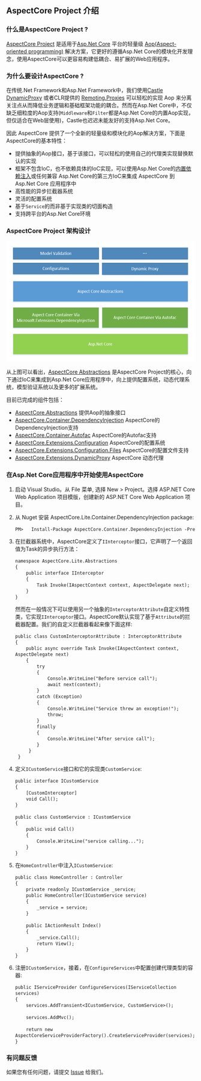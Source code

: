 ## AspectCore Project 介绍

### 什么是AspectCore Project ?
[AspectCore Project](https://github.com/aspectcore) 是适用于[Asp.Net Core](https://docs.microsoft.com/en-us/aspnet/core/) 平台的轻量级 [Aop(Aspect-oriented programming)](https://en.wikipedia.org/wiki/Aspect-oriented_programming) 解决方案，它更好的遵循Asp.Net Core的模块化开发理念，使用AspectCore可以更容易构建低耦合、易扩展的Web应用程序。

### 为什么要设计AspectCore ?
在传统.Net Framework和Asp.Net Framework中，我们使用[Castle DynamicProxy](https://github.com/castleproject/Core/blob/master/docs/dynamicproxy.md) 或者CLR提供的 [Remoting.Proxies](https://msdn.microsoft.com/en-us/library/system.runtime.remoting.proxies.aspx)  可以轻松的实现 Aop 来分离关注点从而降低业务逻辑和基础框架功能的耦合。然而在Asp.Net Core中，不仅缺乏细粒度的Aop支持(`Middleware`和`Filter`都是Asp.Net Core的内置Aop实现，但仅适合在Web层使用)，Castle也迟迟未能友好的支持Asp.Net Core。

因此 AspectCore 提供了一个全新的轻量级和模块化的Aop解决方案，下面是AspectCore的基本特性：
* 提供抽象的Aop接口，基于该接口，可以轻松的使用自己的代理类实现替换默认的实现
* 框架不包含IoC，也不依赖具体的IoC实现，可以使用Asp.Net Core的[内置依赖注入](https://docs.microsoft.com/en-us/aspnet/core/fundamentals/dependency-injection)或任何兼容 Asp.Net Core的第三方IoC来集成 AspectCore 到 Asp.Net Core 应用程序中
* 高性能的异步拦截器系统
* 灵活的配置系统
* 基于`Service`的而非基于实现类的切面构造
* 支持跨平台的Asp.Net Core环境

### AspectCore Project 架构设计
<img src="/images/aspectcofe-architecture.png" alt="深入理解C#" height="320"/>

从上图可以看出，[AspectCore Abstractions](https://github.com/AspectCore/Abstractions) 是AspectCore Project的核心，向下通过IoC来集成到Asp.Net Core应用程序中，向上提供配置系统，动态代理系统，模型验证系统以及更多的扩展系统。

目前已完成的组件包括：
* [AspectCore.Abstractions](http://www.nuget.org/packages/AspectCore.Abstractions/) 提供Aop的抽象接口
* [AspectCore.Container.DependencyInjection](http://www.nuget.org/packages/AspectCore.Container.DependencyInjection/) AspectCore的DependencyInjection支持
* [AspectCore.Container.Autofac](https://www.nuget.org/packages/AspectCore.Container.Autofac/) AspectCore的Autofac支持
* [AspectCore.Extensions.Configuration](https://www.nuget.org/packages/AspectCore.Extensions.Configuration/) AspectCore的配置系统
* [AspectCore.Extensions.Configuration.Files](https://www.nuget.org/packages/AspectCore.Extensions.Configuration.Files/) AspectCore的配置文件支持
* [AspectCore.Extensions.DynamicProxy](https://www.nuget.org/packages/AspectCore.Extensions.DynamicProxy/) AspectCore 动态代理

### 在Asp.Net Core应用程序中开始使用AspectCore
1. 启动 Visual Studio。从 File 菜单, 选择 New > Project。选择 ASP.NET Core Web Application 项目模版，创建新的 ASP.NET Core Web Application 项目。
2. 从 Nuget 安装 AspectCore.Lite.Container.DependencyInjection package:

    ```
    PM>   Install-Package AspectCore.Container.DependencyInjection -Pre
    ```

3. 在拦截器系统中，AspectCore定义了`IInterceptor`接口，它声明了一个返回值为Task的异步执行方法：

    ```
    namespace AspectCore.Lite.Abstractions
    {
        public interface IInterceptor
        {   
            Task Invoke(IAspectContext context, AspectDelegate next);
        }
    }
    ```

    然而在一般情况下可以使用另一个抽象的`InterceptorAttribute`自定义特性类，它实现`IInterceptor`接口。AspectCore默认实现了基于`Attribute`的拦截器配置。我们的自定义拦截器看起来像下面这样:
    
    ```
    public class CustomInterceptorAttribute : InterceptorAttribute
    {
        public async override Task Invoke(IAspectContext context, AspectDelegate next)
        {
            try
            {
                Console.WriteLine("Before service call");
                await next(context);
            }
            catch (Exception)
            {
                Console.WriteLine("Service threw an exception!");
                throw;
            }
            finally
            {
                Console.WriteLine("After service call");
            }
         }
     }
    ```
4. 定义`ICustomService`接口和它的实现类`CustomService`:
  
    ```
    public interface ICustomService
    {
        [CustomInterceptor]
        void Call();
    }

    public class CustomService : ICustomService
    {
        public void Call()
        {
            Console.WriteLine("service calling...");
        }
    }
    ```
5. 在`HomeController`中注入`ICustomService`:
    ```
    public class HomeController : Controller
    {
        private readonly ICustomService _service;
        public HomeController(ICustomService service)
        {
            _service = service;
        }
   
        public IActionResult Index()
        {
            _service.Call();
            return View();
        }
    }
    ```
6. 注册`ICustomService`，接着，在`ConfigureServices`中配置创建代理类型的容器:
    ```
    public IServiceProvider ConfigureServices(IServiceCollection services)
    {
        services.AddTransient<ICustomService, CustomService>();

        services.AddMvc();

        return new AspectCoreServiceProviderFactory().CreateServiceProvider(services);
    }
    ```
    
### 有问题反馈
如果您有任何问题，请提交 [Issue](https://github.com/AspectCore/Lite.Abstractions/issues/new) 给我们。
    















